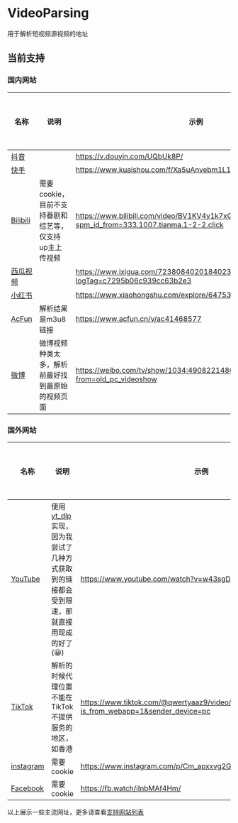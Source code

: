 
# VideoParsing

用于解析短视频源视频的地址

## 当前支持

### 国内网站

| **名称** | **说明** | **示例** | **是否去水印** | **源代码** |
|-----|-----|-----|-----|-----|
| [抖音](https://www.douyin.com/)              |                                 | https://v.douyin.com/UQbUk8P/                                                       | ✅                    | [SourceCode](https://github.com/gantianca/VideoParsing/blob/main/video_list/douyin.py)   |
| [快手](https://www.kuaishou.com/)            |                                 | https://www.kuaishou.com/f/Xa5uAnvebm1L1Hv                                          | ✅                    | [SourceCode](https://github.com/gantianca/VideoParsing/blob/main/video_list/kuaishou.py) |
| [Bilibili](https://www.bilibili.com/)      | 需要cookie，目前不支持番剧和综艺等，仅支持up主上传视频 | https://www.bilibili.com/video/BV1KV4y1k7xG?spm_id_from=333.1007.tianma.1-2-2.click | ❌                    | [SourceCode](https://github.com/gantianca/VideoParsing/blob/main/video_list/bilibili.py) |
| [西瓜视频](https://www.ixigua.com/)            |                                 | https://www.ixigua.com/7238084020184023585?logTag=c7295b06c939cc63b2e3              | ✅                    | [SourceCode](https://github.com/gantianca/VideoParsing/blob/main/video_list/ixigua.py)   |
| [小红书](https://www.xiaohongshu.com/explore) |                                 | https://www.xiaohongshu.com/explore/6475357f0000000012030b52                        | ✅                    | [SourceCode](https://github.com/gantianca/VideoParsing/blob/main/video_list/xhs.py)      |
| [AcFun](https://www.acfun.cn/)             | 解析结果是m3u8链接                     | https://www.acfun.cn/v/ac41468577                                                   | ✅                    | [SourceCode](https://github.com/gantianca/VideoParsing/blob/main/video_list/acfun.py)    |
| [微博](https://weibo.com/)                   | 微博视频种类太多，解析前最好找到最原始的视频页面        | https://weibo.com/tv/show/1034:4908221480239143?from=old_pc_videoshow               | ❌                    | [SourceCode](https://github.com/gantianca/VideoParsing/blob/main/video_list/weibo.py)    |

### 国外网站

| 名称                                      | 说明                                                                                   | 示例                                                                                             | 是否去水印 | 源代码                                                                                       |
|-----------------------------------------|--------------------------------------------------------------------------------------|------------------------------------------------------------------------------------------------|-------|-------------------------------------------------------------------------------------------|
| [YouTube](https://www.youtube.com/)     | 使用[yt_dlp](https://github.com/yt-dlp/yt-dlp)实现，因为我尝试了几种方式获取到的链接都会受到限速，那就直接用现成的好了(😀) | https://www.youtube.com/watch?v=w43sgDbYH3A                                                    | ✅     | [SourceCode](https://github.com/gantianca/VideoParsing/blob/main/video_list/youtube.py)   |
| [TikTok](https://www.tiktok.com/en/)    | 解析的时候代理位置不能在TikTok不提供服务的地区，如香港                                                       | https://www.tiktok.com/@qwertyaaz9/video/7239183982493994242?is_from_webapp=1&sender_device=pc | ✅     | [SourceCode](https://github.com/gantianca/VideoParsing/blob/main/video_list/tiktok.py)    |
| [instagram](https://www.instagram.com/) | 需要cookie                                                                             | https://www.instagram.com/p/Cm_apxxvg2G/                                                       | ✅     | [SourceCode](https://github.com/gantianca/VideoParsing/blob/main/video_list/instagram.py) |
| [Facebook](https://www.facebook.com/)   | 需要cookie                                                                             | https://fb.watch/iInbMAf4Hm/                                                                   | ✅     | [SourceCode](https://github.com/gantianca/VideoParsing/blob/main/video_list/Facebook.py)  |

以上展示一些主流网址，更多请查看[支持网站列表](https://github.com/gantianca/VideoParsing/blob/main/video_data_list.yaml)
